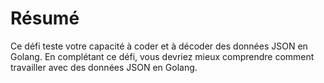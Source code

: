 # Résumé

Ce défi teste votre capacité à coder et à décoder des données JSON en Golang. En complétant ce défi, vous devriez mieux comprendre comment travailler avec des données JSON en Golang.
